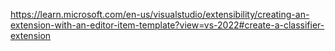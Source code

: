

https://learn.microsoft.com/en-us/visualstudio/extensibility/creating-an-extension-with-an-editor-item-template?view=vs-2022#create-a-classifier-extension